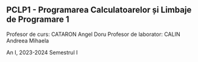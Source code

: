 ## PCLP1 - Programarea Calculatoarelor și Limbaje de Programare 1

Profesor de curs: CATARON Angel Doru 
Profesor de laborator: CALIN Andreea Mihaela

An I, 2023-2024 Semestrul I
